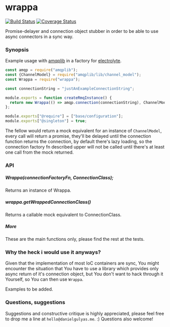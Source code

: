 # wrappa
[![Build Status](https://travis-ci.org/danigulyas/wrappa.svg?branch=master)](https://travis-ci.org/danigulyas/wrappa) [![Coverage Status](https://coveralls.io/repos/github/danigulyas/wrappa/badge.svg?branch=master)](https://coveralls.io/github/danigulyas/wrappa?branch=master) 

Promise-delayer and connection object stubber in order to be able to use async connectors in a sync way.

### Synopsis
Example usage with [amqplib](https://www.npmjs.com/package/amqplib) in a factory for [electrolyte](https://www.npmjs.com/package/electrolyte).

```javascript
const amqp = require("amqplib");
const {ChannelModel} = require("amqplib/lib/channel_model");
const Wrappa = require("wrappa");

const connectionString = "justAnExampleConnectionString";

module.exports = function createRmqInstance() {
  return new Wrappa(() => amqp.connection(connectionString), ChannelModel).getWrappedConnectionClass();
};

module.exports["@require"] = ["base/configuration"];
module.exports["@singleton"] = true;
```

The fellow would return a mock equivalent for an instance of `ChannelModel`, every call will return a promise, they'll be
delayed until the connection function returns the connection, by default there's lazy loading, so the connection factory fn
described upper will not be called until there's at least one call from the mock returned.


### API

##### Wrappa(connectionFactoryFn, ConnectionClass);

Returns an instance of Wrappa.

##### wrappa.getWrappedConnectionClass()

Returns a callable mock equivalent to ConnectionClass.

##### More

These are the main functions only, please find the rest at the tests.
 
### Why the heck i would use it anyways?

Given that the implementation of most IoC containers are sync, You might encounter the situation that 
You have to use a library which provides only async return of it's connection object, but You don't want to hack through
it Yourself, so You can then use `Wrappa`.

Examples to be added.


### Questions, suggestions

Suggestions and constructive critique is highly appreciated, please feel free to drop me a line at `hello@danielgulyas.me`. :)
Questions also welcome!